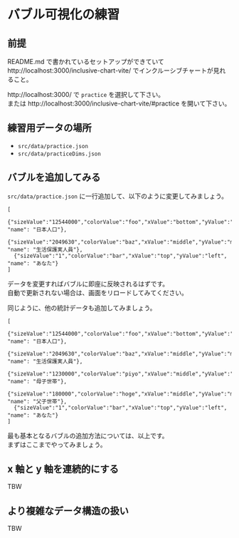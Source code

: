 # バブル可視化の練習

## 前提

README.md で書かれているセットアップができていて http://localhost:3000/inclusive-chart-vite/ でインクルーシブチャートが見れること。

http://localhost:3000/ で `practice` を選択して下さい。  
または http://localhost:3000/inclusive-chart-vite/#practice を開いて下さい。

## 練習用データの場所

- `src/data/practice.json`
- `src/data/practiceDims.json`

## バブルを追加してみる

`src/data/practice.json` に一行追加して、以下のように変更してみましょう。

```
[
  {"sizeValue":"12544000","colorValue":"foo","xValue":"bottom","yValue":"right", "name": "日本人口"},
  {"sizeValue":"2049630","colorValue":"baz","xValue":"middle","yValue":"middle", "name": "生活保護実人員"},
  {"sizeValue":"1","colorValue":"bar","xValue":"top","yValue":"left", "name": "あなた"}
]
```

データを変更すればバブルに即座に反映されるはずです。  
自動で更新されない場合は、画面をリロードしてみてください。

同じように、他の統計データも追加してみましょう。

```
[
  {"sizeValue":"12544000","colorValue":"foo","xValue":"bottom","yValue":"right", "name": "日本人口"},
  {"sizeValue":"2049630","colorValue":"baz","xValue":"middle","yValue":"middle", "name": "生活保護実人員"},
  {"sizeValue":"1230000","colorValue":"piyo","xValue":"middle","yValue":"middle", "name": "母子世帯"},
  {"sizeValue":"180000","colorValue":"hoge","xValue":"middle","yValue":"middle", "name": "父子世帯"},
  {"sizeValue":"1","colorValue":"bar","xValue":"top","yValue":"left", "name": "あなた"}
]
```

最も基本となるバブルの追加方法については、以上です。  
まずはここまでやってみましょう。

## x 軸と y 軸を連続的にする

TBW

## より複雑なデータ構造の扱い

TBW
